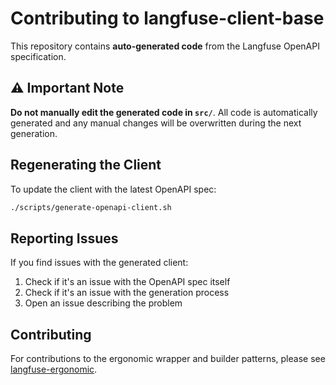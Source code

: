 # Contributing to langfuse-client-base

This repository contains **auto-generated code** from the Langfuse OpenAPI specification. 

## ⚠️ Important Note

**Do not manually edit the generated code in `src/`**. All code is automatically generated and any manual changes will be overwritten during the next generation.

## Regenerating the Client

To update the client with the latest OpenAPI spec:

```bash
./scripts/generate-openapi-client.sh
```

## Reporting Issues

If you find issues with the generated client:
1. Check if it's an issue with the OpenAPI spec itself
2. Check if it's an issue with the generation process
3. Open an issue describing the problem

## Contributing

For contributions to the ergonomic wrapper and builder patterns, please see [langfuse-ergonomic](https://github.com/genai-rs/langfuse-ergonomic).